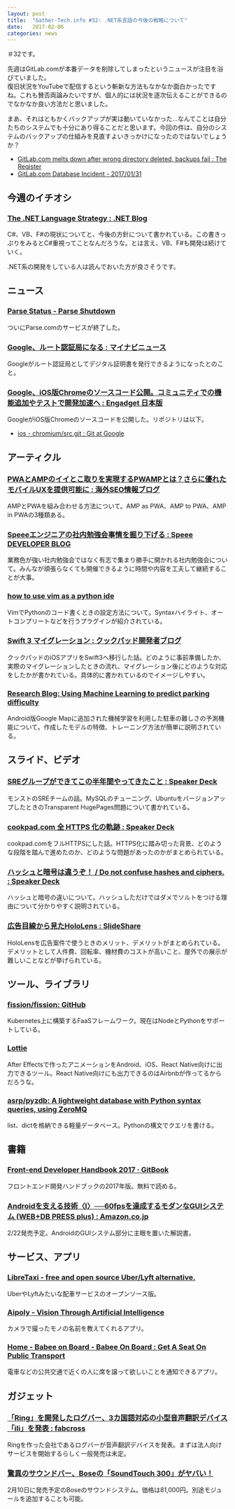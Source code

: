 ```yaml
---
layout: post
title:  "Gather-Tech.info #32: .NET系言語の今後の戦略について"
date:   2017-02-06
categories: news
---
```


＃32です。

先週はGitLab.comが本番データを削除してしまったというニュースが注目を浴びていました。  
復旧状況をYouTubeで配信するという斬新な方法もなかなか面白かったですね。これも賛否両論みたいですが、個人的には状況を逐次伝えることができるのでなかなか良い方法だと思いました。

まあ、それはともかくバックアップが実は動いていなかった…なんてことは自分たちのシステムでも十分にあり得ることだと思います。今回の件は、自分のシステムのバックアップの仕組みを見直すよいきっかけになったのではないでしょうか？

- [GitLab.com melts down after wrong directory deleted, backups fail : The Register](https://www.theregister.co.uk/2017/02/01/gitlab_data_loss/)
- [GitLab.com Database Incident - 2017/01/31](https://docs.google.com/document/d/1GCK53YDcBWQveod9kfzW-VCxIABGiryG7_z_6jHdVik/pub)

## 今週のイチオシ

### [The .NET Language Strategy : .NET Blog](https://blogs.msdn.microsoft.com/dotnet/2017/02/01/the-net-language-strategy/)

C#、VB、F#の現状についてと、今後の方針について書かれている。この書きっぷりをみるとC#重視ってことなんだろうな。とは言え、VB、F#も開発は続けていく。

.NET系の開発をしている人は読んでおいた方が良さそうです。

## ニュース

### [Parse Status - Parse Shutdown](https://status.parse.com/incidents/6mpkbscqw6p9)

ついにParse.comのサービスが終了した。

### [Google、ルート認証局になる : マイナビニュース](http://news.mynavi.jp/news/2017/01/31/067/)

Googleがルート認証局としてデジタル証明書を発行できるようになったとのこと。

### [Google、iOS版Chromeのソースコード公開。コミュニティでの機能追加やテストで開発加速へ : Engadget 日本版](http://japanese.engadget.com/2017/01/31/google-ios-chrome/)

GoogleがiOS版Chromeのソースコードを公開した。リポジトリは以下。

- [ios - chromium/src.git : Git at Google](https://chromium.googlesource.com/chromium/src.git/+/master/ios/)

## アーティクル

### [PWAとAMPのイイとこ取りを実現するPWAMPとは？さらに優れたモバイルUXを提供可能に : 海外SEO情報ブログ](https://www.suzukikenichi.com/blog/pwamp-is-combination-of-pwa-and-amp/)

AMPとPWAを組み合わせる方法について。AMP as PWA、AMP to PWA、AMP in PWAの3種類ある。

### [Speeeエンジニアの社内勉強会事情を掘り下げる : Speee DEVELOPER BLOG](http://tech.speee.jp/entry/2017/02/01/113047)

業務色が強い社内勉強会ではなく有志で集まり勝手に開かれる社内勉強会について。みんなが頑張らなくても開催できるように時間や内容を工夫して継続することが大事。

### [how to use vim as a python ide](http://www.liuchengxu.org/posts/use-vim-as-a-python-ide/)

VimでPythonのコード書くときの設定方法について。Syntaxハイライト、オートコンプリートなどを行うプラグインが紹介されている。

### [Swift 3 マイグレーション : クックパッド開発者ブログ](http://techlife.cookpad.com/entry/2017/02/03/114218)

クックパッドのiOSアプリをSwift3へ移行した話。どのように事前準備したか、実際のマイグレーションしたときの流れ、マイグレーション後にどのような対応をしたかが書かれている。具体的に書かれているのでイメージしやすい。

### [Research Blog: Using Machine Learning to predict parking difficulty](https://research.googleblog.com/2017/02/using-machine-learning-to-predict.html)

Android版Google Mapに追加された機械学習を利用した駐車の難しさの予測機能について。作成したモデルの特徴、トレーニング方法が簡単に説明されている。

## スライド、ビデオ

### [SREグループができてこの半年間やってきたこと : Speaker Deck](https://speakerdeck.com/isaoshimizu/sregurupugadekitekofalseban-nian-jian-yatutekitakoto)

モンストのSREチームの話。MySQLのチューニング、UbuntuをバージョンアップしたときのTransparent HugePages問題について書かれている。

### [cookpad.com 全 HTTPS 化の軌跡 : Speaker Deck](https://speakerdeck.com/kanny/cookpad-dot-com-quan-https-hua-falsegui-ji)

cookpad.comをフルHTTPSにした話。HTTPS化に踏み切った背景、どのような段階を踏んで進めたのか、どのような問題があったのかがまとめられている。

### [ハッシュと暗号は違うぞ！ / Do not confuse hashes and ciphers. : Speaker Deck](https://speakerdeck.com/tomzoh/do-not-confuse-hashes-and-ciphers)

ハッシュと暗号の違いについて。ハッシュしただけではダメでソルトをつける理由について分かりやすく説明されている。

### [広告目線から見たHoloLens : SlideShare](http://www.slideshare.net/teruakitsubokura/hololens-71685824)

HoloLensを広告案件で使うときのメリット、デメリットがまとめられている。デメリットとして人件費、回転率、機材費のコストが高いこと、屋外での展示が難しいことなどが挙げられている。

## ツール、ライブラリ

### [fission/fission: GitHub](https://github.com/fission/fission)

Kubernetes上に構築するFaaSフレームワーク。現在はNodeとPythonをサポートしている。

### [Lottie](http://airbnb.design/lottie/)

After Effectsで作ったアニメーションをAndroid、iOS、React Native向けに出力できるツール。React Native向けにも出力できるのはAirbnbが作ってるからだろうな。

### [asrp/pyzdb: A lightweight database with Python syntax queries, using ZeroMQ](https://github.com/asrp/pyzdb)

list、dictを格納できる軽量データベース。Pythonの構文でクエリを書ける。

## 書籍

### [Front-end Developer Handbook 2017 · GitBook](https://www.gitbook.com/book/frontendmasters/front-end-handbook-2017/details)

フロントエンド開発ハンドブックの2017年版。無料で読める。

### [Androidを支える技術〈I〉──60fpsを達成するモダンなGUIシステム (WEB+DB PRESS plus) : Amazon.co.jp](https://www.amazon.co.jp/dp/4774187593/)

2/22発売予定。AndroidのGUIシステム部分に主眼を置いた解説書。

## サービス、アプリ

### [LibreTaxi - free and open source Uber/Lyft alternative.](http://libretaxi.org/)

UberやLyftみたいな配車サービスのオープンソース版。

### [Aipoly - Vision Through Artificial Intelligence](http://aipoly.com/)

カメラで撮ったモノの名前を教えてくれるアプリ。

### [Home - Babee on Board - Babee On Board : Get A Seat On Public Transport](http://babeeonboard.com/)

電車などの公共交通で近くの人に席を譲って欲しいことを通知できるアプリ。

## ガジェット

### [「Ring」を開発したログバー、3カ国語対応の小型音声翻訳デバイス「ili」を発表 : fabcross](https://fabcross.jp/news/2017/20170131_translationdevice_ili.html)

Ringを作った会社であるログバーが音声翻訳デバイスを発表。まずは法人向けサービスを開始するらしく一般発売は未定。

### [驚異のサウンドバー、Boseの「SoundTouch 300」がヤバい！](http://sakidori.co/article/172440)

2月10日に発売予定のBoseのサウンドシステム。価格は81,000円。別途モジュールを追加することも可能。